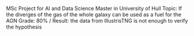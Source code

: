 MSc Project for AI and Data Science Master in University of Hull
Topic: If the diverges of the gas of the whole galaxy can be used as a fuel for the AGN
Grade: 80% / Result: the data from IllustrisTNG is not enough to verify the hypothesis
